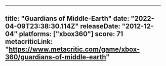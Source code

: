 
---
title: "Guardians of Middle-Earth"
date: "2022-04-09T23:38:30.114Z"
releaseDate: "2012-12-04"
platforms: ["xbox360"]
score: 71
metacriticLink: "https://www.metacritic.com/game/xbox-360/guardians-of-middle-earth"
---
